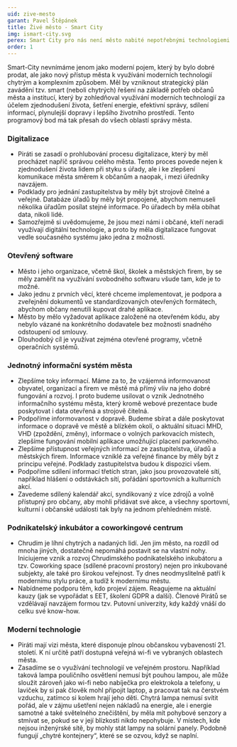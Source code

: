 ```yaml
---
uid: zive-mesto
garant: Pavel Štěpánek
title: Živé město - Smart City
img: ismart-city.svg
perex: Smart City pro nás není město nabité nepotřebnými technologiemi z dotačních peněz, ale město, které díky technologiím a chytrému přístupu funguje lépe.
order: 1
---
```


Smart-City nevnímáme jenom jako moderní pojem, který by bylo dobré prodat, ale jako nový přístup města k využívání moderních technologií chytrým a komplexním způsobem. Měl by vzniknout strategický plán zavádění tzv. smart (neboli chytrých) řešení na základě potřeb občanů města a institucí, který by zohledňoval využívání moderních technologií za účelem zjednodušení života, šetření energie, efektivní správy, sdílení informací, plynulejší dopravy i lepšího životního prostředí. Tento programový bod má tak přesah do všech oblastí správy města.


### Digitalizace


- Piráti se zasadí o prohlubování procesu digitalizace, který by měl procházet napříč správou celého města. Tento proces povede nejen k zjednodušení života lidem při styku s úřady, ale i ke zlepšení komunikace města směrem k občanům a naopak, i mezi úředníky navzájem. 
- Podklady pro jednání zastupitelstva by měly být strojově čitelné a veřejné. Databáze úřadů by měly být propojené, abychom nemuseli několika úřadům posílat stejné informace. Po úřadech by měla obíhat data, nikoli lidé. 
- Samozřejmě si uvědomujeme, že jsou mezi námi i občané, kteří neradi využívají digitální technologie, a proto by měla digitalizace fungovat vedle současného systému jako jedna z možností.


### Otevřený software

- Město i jeho organizace, včetně škol, školek a městských firem, by se měly zaměřit na využívání svobodného softwaru všude tam, kde je to možné.
- Jako jednu z prvních věcí, které chceme implementovat, je podpora a zveřejnění dokumentů ve standardizovaných otevřených formátech, abychom občany nenutili kupovat drahé aplikace. 
- Město by mělo vyžadovat aplikace založené na otevřeném kódu, aby nebylo vázané na konkrétního dodavatele bez možnosti snadného odstoupení od smlouvy.
- Dlouhodobý cíl je využívat zejména otevřené programy, včetně operačních systémů.


### Jednotný informační systém města

- Zlepšíme toky informací. Máme za to, že vzájemná informovanost obyvatel, organizací a firem ve městě má přímý vliv na jeho dobré fungování a rozvoj. I proto budeme usilovat o vznik Jednotného informačního systému města, který kromě webové prezentace bude poskytovat i data otevřená a strojově čitelná.
- Podpoříme informovanost v dopravě. Budeme sbírat a dále poskytovat informace o dopravě ve městě a blízkém okolí, o aktuální situaci MHD, VHD (zpoždění, změny), informace o volných parkovacích místech, zlepšíme fungování mobilní aplikace umožňující placení parkovného.
- Zlepšíme přístupnost veřejných informací ze zastupitelstva, úřadů a městských firem. Informace vzniklé za veřejné finance by měly být z principu veřejné. Podklady zastupitelstva budou k dispozici všem.
- Podpoříme sdílení informací třetích stran, jako jsou provozovatelé sítí, například hlášení o odstávkách sítí, pořádání sportovních a kulturních akcí.
- Zavedeme sdílený kalendář akcí, syndikovaný z více zdrojů a volně přístupný pro občany, aby mohli přidávat své akce, a všechny sportovní, kulturní i občanské události tak byly na jednom přehledném místě. 

### Podnikatelský inkubátor a coworkingové centrum

- Chrudim je líhní chytrých a nadaných lidí. Jen jim město, na rozdíl od mnoha jiných, dostatečně nepomáhá postavit se na vlastní nohy. Iniciujeme vznik a rozvoj Chrudimského podnikatelského inkubátoru a tzv. Coworking space (sdílené pracovní prostory) nejen pro inkubované subjekty, ale také pro širokou veřejnost. Ty dnes neodmyslitelně patří k modernímu stylu práce, a tudíž k modernímu městu. 
- Nabídneme podporu těm, kdo projeví zájem. Reagujeme na aktuální kauzy (jak se vypořádat s EET, školení GDPR a další). Členové Pirátů se vzdělávají navzájem formou tzv. Putovní univerzity, kdy každý vnáší do celku své know-how. 

### Moderní technologie

- Piráti mají vizi města, které disponuje plnou občanskou vybaveností 21. století. K ní určitě patří dostupná veřejná wi-fi ve vybraných oblastech města. 
- Zasadíme se o využívání technologií ve veřejném prostoru. Například taková lampa pouličního osvětlení nemusí být pouhou lampou, ale může sloužit zároveň jako wi-fi nebo nabíječka pro elektrokola a telefony, u laviček by si pak člověk mohl připojit laptop, a pracovat tak na čerstvém vzduchu, zatímco si kolem hrají jeho děti. Chytrá lampa nemusí svítit pořád, ale v zájmu ušetření nejen nákladů na energie, ale i energie samotné a také světelného znečištění,  by měla mít pohybové senzory a stmívat se, pokud se v její blízkosti nikdo nepohybuje. V místech, kde nejsou inženýrské sítě, by mohly stát lampy na solární panely. Podobně fungují „chytré kontejnery“, které se se ozvou, když se naplní.


